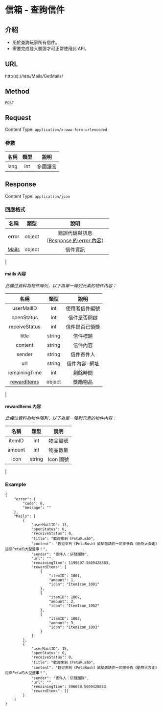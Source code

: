 # 信箱 - 查詢信件

## 介紹

- 用於查詢玩家所有信件。
- 需要完成登入驗證才可正常使用此 API。

## URL

http(s)://`域名`/Mails/GetMails/

## Method

`POST`

## Request

Content Type: `application/x-www-form-urlencoded`

### 參數
| 名稱 | 類型 | 說明 |
|:-:|:-:|:-:|
| lang | int | 多國語言 |
## Response

Content Type: `application/json`

### 回應格式

| 名稱 | 類型 | 說明 |
|:-:|:-:|:-:|
| error | object | 錯誤代碼與訊息<br>（[Response 的 error 內容](../response.md#error)） |
| [Mails](#mails) | object | 信件資訊 |
|

#### <span id="mails">mails 內容</span>
_此欄位資料為物件陣列，以下為單一陣列元素的物件內容：_

| 名稱 | 類型 | 說明 |
|:-:|:-:|:-:|
| userMailID | int | 使用者信件編號 |
| openStatus | int | 信件是否開啟 |
| receiveStatus | int |信件是否已領獎 |
| title | string | 信件標題 |
| content | string | 信件內容 |
| sender | string | 信件寄件人 |
| url | string | 信件內容-網址 |
| remainingTime | int | 剩餘時間 |
| [rewardItems](#rewardItems) | object| 獎勵物品|
|

#### <span id="rewardItems">rewardItems 內容</span>

_此欄位資料為物件陣列，以下為單一陣列元素的物件內容：_

| 名稱 | 類型 | 說明 |
|:-:|:-:|:-:|
| itemID | int | 物品編號 |
| amount | int | 物品數量 |
| icon | string | Icon 圖號 |
|
### Example
	{
		"error": {
			"code": 0,
			"message": ""
		},
		"Mails": [
			{
				"userMailID": 13,
				"openStatus": 0,
				"receiveStatus": 0,
				"title": "歡迎來到《PetaRush》",
				"content": "歡迎來到《PetaRush》誠摯邀請你一同來參與《動物大奔走》這個Peta的大型盛事！",
				"sender": "寄件人：研發團隊",
				"url": "",
				"remainingTime": 1199597.5609428883,
				"rewardItems": [
					{
						"itemID": 1001,
						"amount": 1,
						"icon": "ItemIcon_1001"
					},
					{
						"itemID": 1002,
						"amount": 2,
						"icon": "ItemIcon_1002"
					},
					{
						"itemID": 1003,
						"amount": 3,
						"icon": "ItemIcon_1003"
					}
				]
			},
			{
				"userMailID": 15,
				"openStatus": 0,
				"receiveStatus": 0,
				"title": "歡迎來到《PetaRush》",
				"content": "歡迎來到《PetaRush》誠摯邀請你一同來參與《動物大奔走》這個Peta的大型盛事！",
				"sender": "寄件人：研發團隊",
				"url": "",
				"remainingTime": 596658.5609428883,
				"rewardItems": []
			}
		]
	}